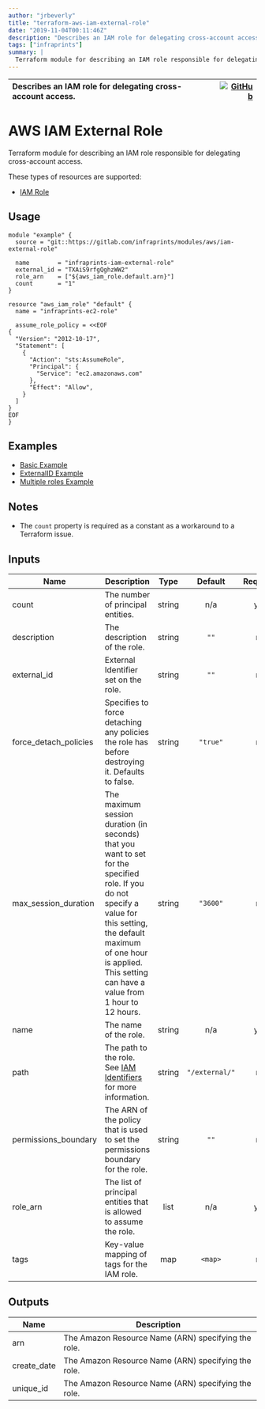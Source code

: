 ```yaml
---
author: "jrbeverly"
title: "terraform-aws-iam-external-role"
date: "2019-11-04T00:11:46Z"
description: "Describes an IAM role for delegating cross-account access."
tags: ["infraprints"]
summary: |
  Terraform module for describing an IAM role responsible for delegating cross-account access. These types of resources are supported: - [IAM Role](https://www.terraform.io/docs/providers/aws/r/iam_role.html)
---
```


| Describes an IAM role for delegating cross-account access. | [![GitHub](https://img.shields.io/badge/GitHub-%23121011.svg?logo=github&logoColor=white)](https://github.com/infraprints/terraform-aws-iam-external-role) |
| :-------- | -------: |


# AWS IAM External Role

Terraform module for describing an IAM role responsible for delegating cross-account access.

These types of resources are supported:

- [IAM Role](https://www.terraform.io/docs/providers/aws/r/iam_role.html)

## Usage

```hcl
module "example" {
  source = "git::https://gitlab.com/infraprints/modules/aws/iam-external-role"

  name        = "infraprints-iam-external-role"
  external_id = "TXAiS9rfgQghzWW2"
  role_arn    = ["${aws_iam_role.default.arn}"]
  count       = "1"
}

resource "aws_iam_role" "default" {
  name = "infraprints-ec2-role"

  assume_role_policy = <<EOF
{
  "Version": "2012-10-17",
  "Statement": [
    {
      "Action": "sts:AssumeRole",
      "Principal": {
        "Service": "ec2.amazonaws.com"
      },
      "Effect": "Allow",
    }
  ]
}
EOF
}
```

## Examples

- [Basic Example](examples/basic)
- [ExternalID Example](examples/external)
- [Multiple roles Example](examples/multiple)

## Notes

- The `count` property is required as a constant as a workaround to a Terraform issue.

## Inputs

| Name | Description | Type | Default | Required |
|------|-------------|:----:|:-----:|:-----:|
| count | The number of principal entities. | string | n/a | yes |
| description | The description of the role. | string | `""` | no |
| external\_id | External Identifier set on the role. | string | `""` | no |
| force\_detach\_policies | Specifies to force detaching any policies the role has before destroying it. Defaults to false. | string | `"true"` | no |
| max\_session\_duration | The maximum session duration (in seconds) that you want to set for the specified role. If you do not specify a value for this setting, the default maximum of one hour is applied. This setting can have a value from 1 hour to 12 hours. | string | `"3600"` | no |
| name | The name of the role. | string | n/a | yes |
| path | The path to the role. See [IAM Identifiers](https://docs.aws.amazon.com/IAM/latest/UserGuide/Using_Identifiers.html) for more information. | string | `"/external/"` | no |
| permissions\_boundary | The ARN of the policy that is used to set the permissions boundary for the role. | string | `""` | no |
| role\_arn | The list of principal entities that is allowed to assume the role. | list | n/a | yes |
| tags | Key-value mapping of tags for the IAM role. | map | `<map>` | no |

## Outputs

| Name | Description |
|------|-------------|
| arn | The Amazon Resource Name (ARN) specifying the role. |
| create\_date | The Amazon Resource Name (ARN) specifying the role. |
| unique\_id | The Amazon Resource Name (ARN) specifying the role. |
